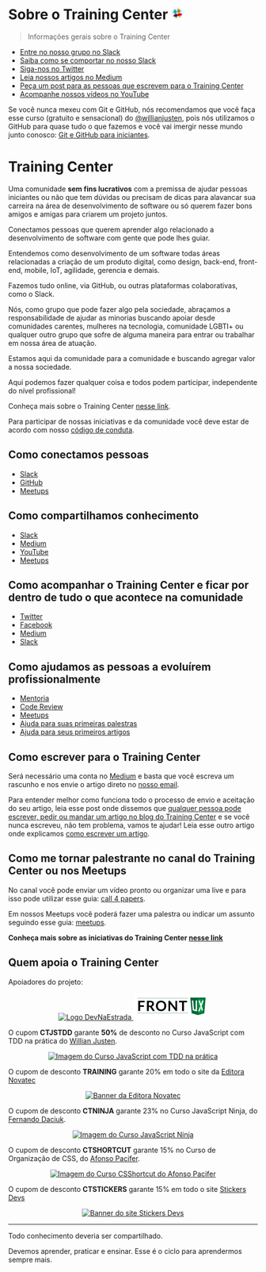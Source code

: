 # Sobre o Training Center <a href="https://ctgroups.herokuapp.com/" title="Acesse nosso Slack" target="_blank"><img src="/img/Slack.png" alt="Acesse nosso Slack" width="25px"></a>

> Informações gerais sobre o Training Center

<ul>
  <li><a href="https://ctgroups.herokuapp.com/" target="_blank" title="Entre no nosso grupo no Slack">Entre no nosso grupo no Slack</a></li>
  <li><a href="https://medium.com/trainingcenter/como-se-comportar-no-slack-do-training-center-a3715fb7c00f" target="_blank" title="Saiba como se comportar no nosso Slack">Saiba como se comportar no nosso Slack</a></li>
  <li><a href="https://twitter.com/trainingcentr" target="_blank" title="Siga-nos no Twitter">Siga-nos no Twitter</a></li>
  <li><a href="https://medium.com/trainingcenter" target="_blank" title="Leia nossos artigos no Medium">Leia nossos artigos no Medium</a></li>
  <li><a href="https://bitly.com/quero-post-no-training-center" target="_blank" title="Peça um post para as pessoas que escrevem para o Training Center">Peça um post para as pessoas que escrevem para o Training Center</a></li>
  <li><a href="https://www.youtube.com/c/TrainingCenterChannel" target="_blank" title="Acompanhe nossos vídeos no YouTube">Acompanhe nossos vídeos no YouTube</a></li>
</ul>

Se você nunca mexeu com Git e GitHub, nós recomendamos que você faça esse curso (gratuito e sensacional) do [@willianjusten](https://github.com/willianjusten), pois nós utilizamos o GitHub para quase tudo o que fazemos e você vai imergir nesse mundo junto conosco: [Git e GitHub para iniciantes](https://www.udemy.com/git-e-github-para-iniciantes/).

# Training Center

Uma comunidade **sem fins lucrativos** com a premissa de ajudar pessoas iniciantes ou não que tem dúvidas ou precisam de dicas para alavancar sua carreira na área de desenvolvimento de software ou só querem fazer bons amigos e amigas para criarem um projeto juntos.

Conectamos pessoas que querem aprender algo relacionado a desenvolvimento de software com gente que pode lhes guiar.

Entendemos como desenvolvimento de um software todas áreas relacionadas a criação de um produto digital, como design, back-end, front-end, mobile, IoT, agilidade, gerencia e demais.

Fazemos tudo online, via GitHub, ou outras plataformas colaborativas, como o Slack.
 
Nós, como grupo que pode fazer algo pela sociedade, abraçamos a responsabilidade de ajudar as minorias buscando apoiar desde comunidades carentes, mulheres na tecnologia, comunidade LGBTI+ ou qualquer outro grupo que sofre de alguma maneira para entrar ou trabalhar em nossa área de atuação.

Estamos aqui da comunidade para a comunidade e buscando agregar valor a nossa sociedade.

Aqui podemos fazer qualquer coisa e todos podem participar, independente do nível profissional!

Conheça mais sobre o Training Center [nesse link](https://medium.com/trainingcenter/hello-world-conhe%C3%A7a-o-centro-de-treinamento-4a47a1230b0c#.t967t9x6c).

Para participar de nossas iniciativas e da comunidade você deve estar de acordo com nosso [código de conduta](./CONDUCT.md).

## Como conectamos pessoas

* [Slack](https://github.com/training-center/slack/)
* [GitHub](https://github.com/training-center)
* [Meetups](https://github.com/training-center/meetups)

## Como compartilhamos conhecimento

* [Slack](https://github.com/training-center/slack/)
* [Medium](https://medium.com/trainingcenter)
* [YouTube](https://www.youtube.com/c/TrainingCenterChannel)
* [Meetups](https://github.com/training-center/meetups)

## Como acompanhar o Training Center e ficar por dentro de tudo o que acontece na comunidade

* [Twitter](https://twitter.com/trainingcentr)
* [Facebook](https://www.facebook.com/trainingcenterbr/)
* [Medium](https://medium.com/trainingcenter)
* [Slack](https://github.com/training-center/slack/)

## Como ajudamos as pessoas a evoluírem profissionalmente

* [Mentoria](https://github.com/training-center/mentoria/)
* [Code Review](https://github.com/training-center/code-review)
* [Meetups](https://github.com/training-center/meetups)
* [Ajuda para suas primeiras palestras](https://github.com/training-center/call-4-papers)
* [Ajuda para seus primeiros artigos](https://medium.com/trainingcenter)

## Como escrever para o Training Center

Será necessário uma conta no [Medium](https://medium.com) e basta que você escreva um rascunho e nos envie o artigo direto no [nosso email](contact.trainingcentr@gmail.com).

Para entender melhor como funciona todo o processo de envio e aceitação do seu artigo, leia esse post onde dissemos que [qualquer pessoa pode escrever, pedir ou mandar um artigo no blog do Training Center](https://medium.com/trainingcenter/qualquer-pessoa-pode-escrever-pedir-ou-mandar-um-artigo-no-blog-do-training-center-fde2979e8067) e se você nunca escreveu, não tem problema, vamos te ajudar! Leia esse outro artigo onde explicamos [como escrever um artigo](https://medium.com/trainingcenter/dicas-para-tirar-seu-artigo-do-papel-cc1fe0243bd).

## Como me tornar palestrante no canal do Training Center ou nos Meetups

No canal você pode enviar um vídeo pronto ou organizar uma live e para isso pode utilizar esse guia: [call 4 papers](https://github.com/training-center/call-4-papers).

Em nossos Meetups você poderá fazer uma palestra ou indicar um assunto seguindo esse guia: [meetups](https://github.com/training-center/meetups).

**Conheça mais sobre as iniciativas do Training Center [nesse link](https://medium.com/trainingcenter/iniciativas-do-centro-de-treinamento-271944071775#.449szqhb8)**

## Quem apoia o Training Center

Apoiadores do projeto:

<p align="center">
  <a href="http://bit.ly/dne-custom-mentoria" title="Dev na Estrada">
    <img src="http://devnaestrada.com.br/public/assets/img/devnaestrada.svg" alt="Logo DevNaEstrada">
  </a>
  <a href="http://frontux.com/" title="FrontUX">
    <img src="/img/frontux-logo.png" alt="Logo FrontUX">
  </a>
</p>

O cupom **CTJSTDD** garante **50%** de desconto no Curso JavaScript com TDD na prática do [Willian Justen](https://github.com/willianjusten).

<p align="center">
  <a href="http://bit.ly/js-tdd-ct" title="Curso JavaScript com TDD na prática">
    <img src="https://raw.githubusercontent.com/training-center/sobre/master/img/banners/banner_js-tdd.png" alt="Imagem do Curso JavaScript com TDD na prática">
  </a>
</p>

O cupom de desconto **TRAINING** garante 20% em todo o site da [Editora Novatec](http://novatec.com.br/)

<p align="center">
  <a href="http://novatec.com.br/" title="Editora Novatec">
    <img src="https://raw.githubusercontent.com/training-center/sobre/master/img/banners/banner_novatec.png" alt="Banner da Editora Novatec">
  </a>
</p>

O cupom de desconto **CTNINJA** garante 23% no Curso JavaScript Ninja, do [Fernando Daciuk](https://github.com/fdaciuk).

<p align="center">
  <a href="https://blog.da2k.com.br/curso-javascript-ninja/" title="Curso JavaScript Ninja">
    <img src="https://raw.githubusercontent.com/training-center/sobre/master/img/banners/banner_js-ninja.png" alt="Imagem do Curso JavaScript Ninja">
  </a>
</p>

O cupom de desconto **CTSHORTCUT** garante 15% no Curso de Organização de CSS, do [Afonso Pacifer](https://github.com/afonsopacifer).

<p align="center">
  <a href="https://csshortcut.github.io" title="Curso CSShortcut do Afonso Pacifer">
    <img src="https://raw.githubusercontent.com/training-center/sobre/master/img/banners/banner_csshortcut.png" alt="Imagem do Curso CSShortcut do Afonso Pacifer">
  </a>
</p>

O cupom de desconto **CTSTICKERS** garante 15% em todo o site [Stickers Devs](https://www.stickersdevs.com.br/)

<p align="center">
  <a href="https://www.stickersdevs.com.br/" title="Stickers Devs">
    <img src="https://raw.githubusercontent.com/training-center/sobre/master/img/banners/banner_stickersdevs.png" alt="Banner do site Stickers Devs">
  </a>
</p>

---

Todo conhecimento deveria ser compartilhado.

Devemos aprender, praticar e ensinar. Esse é o ciclo para aprendermos sempre mais.
